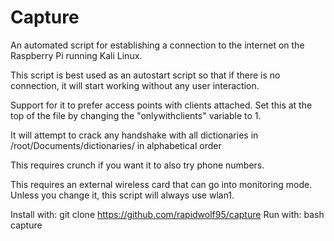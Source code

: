 # Capture
An automated script for establishing a connection to the internet on the Raspberry Pi running Kali Linux.


This script is best used as an autostart script so that if there is no connection, it will start working without any user interaction.

Support for it to prefer access points with clients attached. Set this at the top of the file by changing the "onlywithclients" variable to 1.

It will attempt to crack any handshake with all dictionaries in /root/Documents/dictionaries/ in alphabetical order

This requires crunch if you want it to also try phone numbers. 

This requires an external wireless card that can go into monitoring mode. Unless you change it, this script will always use wlan1.

Install with: git clone https://github.com/rapidwolf95/capture
Run with: bash capture
